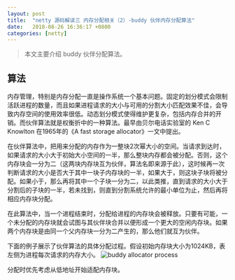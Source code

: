```yaml
---
layout: post
title:  "netty 源码解读三 内存分配相关（2）-buddy 伙伴内存分配算法"
date:   2018-08-26 16:36:17 +0800
categories: [netty]
---
```


>本文主要介绍 buddy 伙伴分配算法。

## 算法

内存管理，特别是内存分配一直是操作系统一个基本问题。固定的划分模式会限制活跃进程的数量，而且如果进程请求的大小与可用的分割大小匹配效果不佳，会导致内存空间的使用效率很低。动态划分模式使得维护更复杂，包括内存合并的开销。而伙伴算法就是权衡折中的一种算法。最早由贝尔电话实验室的 Ken C Knowlton 在1965年的《A fast storage allocator》一文中提出。

在伙伴算法中，把用来分配的内存作为一整块2次幂大小的空间。当请求到达时，如果请求的大小大于初始大小空间的一半，那么整块内存都会被分配。否则，这个内存块会一分为二（这两块内存块互为伙伴，算法名即来源于此），这时候再一次判断请求的大小是否大于其中一块子内存块的一半，如果大于，则这块子块将被分配。如果小于，那么再将其中一个子块一分为二，以此类推，直到请求的大小大于分割后的子块的一半，若未找到，则直到分割系统允许的最小单位为止，然后再将相应内存块分配。

在此算法中，当一个进程结束时，分配给进程的内存块会被释放。只要有可能，一个未分配的内存块就会试图与其伙伴块合并以便形成一个更大的空闲内存块。如果两个内存块是由同一个父内存块一分为二产生的，那么他们就互为伙伴。

下面的例子展示了伙伴算法的具体分配过程。假设初始内存块大小为1024KB，表左侧为进程每次请求的内存大小。
![buddy allocator process](http://meneltarma-pictures.nos-eastchina1.126.net/netty/netty-4-buddy/buddy%20allocator%20process.png)

分配时优先考虑从低地址开始适配内存块。
